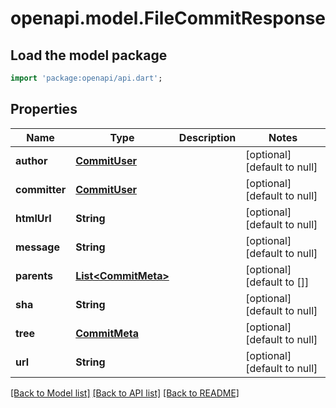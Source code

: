 # openapi.model.FileCommitResponse

## Load the model package
```dart
import 'package:openapi/api.dart';
```

## Properties
Name | Type | Description | Notes
------------ | ------------- | ------------- | -------------
**author** | [**CommitUser**](CommitUser.md) |  | [optional] [default to null]
**committer** | [**CommitUser**](CommitUser.md) |  | [optional] [default to null]
**htmlUrl** | **String** |  | [optional] [default to null]
**message** | **String** |  | [optional] [default to null]
**parents** | [**List&lt;CommitMeta&gt;**](CommitMeta.md) |  | [optional] [default to []]
**sha** | **String** |  | [optional] [default to null]
**tree** | [**CommitMeta**](CommitMeta.md) |  | [optional] [default to null]
**url** | **String** |  | [optional] [default to null]

[[Back to Model list]](../README.md#documentation-for-models) [[Back to API list]](../README.md#documentation-for-api-endpoints) [[Back to README]](../README.md)


